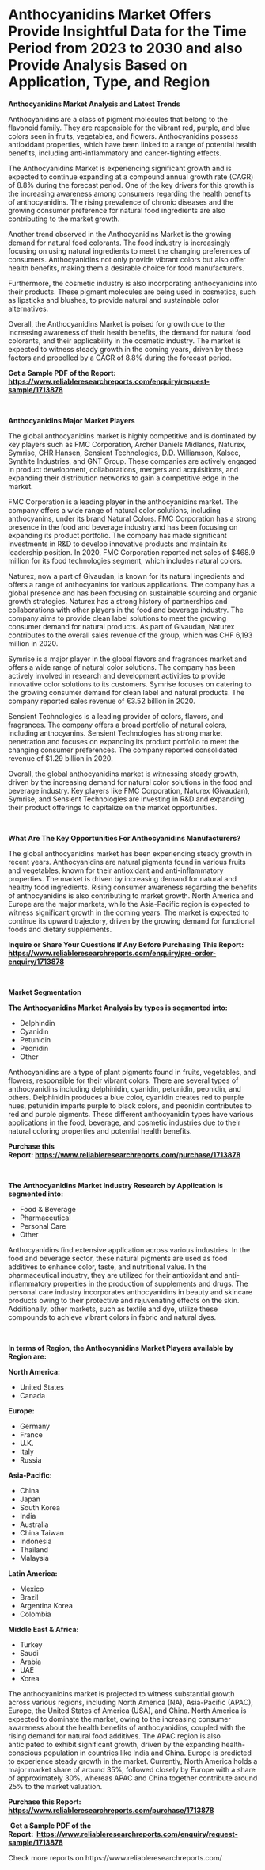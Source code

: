 <p><h1>Anthocyanidins Market Offers Provide Insightful Data for the Time Period from 2023 to 2030 and also Provide Analysis Based on Application, Type, and Region</h1></p><p><strong>Anthocyanidins Market Analysis and Latest Trends</strong></p>
<p><p>Anthocyanidins are a class of pigment molecules that belong to the flavonoid family. They are responsible for the vibrant red, purple, and blue colors seen in fruits, vegetables, and flowers. Anthocyanidins possess antioxidant properties, which have been linked to a range of potential health benefits, including anti-inflammatory and cancer-fighting effects.</p><p>The Anthocyanidins Market is experiencing significant growth and is expected to continue expanding at a compound annual growth rate (CAGR) of 8.8% during the forecast period. One of the key drivers for this growth is the increasing awareness among consumers regarding the health benefits of anthocyanidins. The rising prevalence of chronic diseases and the growing consumer preference for natural food ingredients are also contributing to the market growth.</p><p>Another trend observed in the Anthocyanidins Market is the growing demand for natural food colorants. The food industry is increasingly focusing on using natural ingredients to meet the changing preferences of consumers. Anthocyanidins not only provide vibrant colors but also offer health benefits, making them a desirable choice for food manufacturers.</p><p>Furthermore, the cosmetic industry is also incorporating anthocyanidins into their products. These pigment molecules are being used in cosmetics, such as lipsticks and blushes, to provide natural and sustainable color alternatives.</p><p>Overall, the Anthocyanidins Market is poised for growth due to the increasing awareness of their health benefits, the demand for natural food colorants, and their applicability in the cosmetic industry. The market is expected to witness steady growth in the coming years, driven by these factors and propelled by a CAGR of 8.8% during the forecast period.</p></p>
<p><strong>Get a Sample PDF of the Report:&nbsp; <a href="https://www.reliableresearchreports.com/enquiry/request-sample/1713878">https://www.reliableresearchreports.com/enquiry/request-sample/1713878</a></strong></p>
<p>&nbsp;</p>
<p><strong>Anthocyanidins Major Market Players</strong></p>
<p><p>The global anthocyanidins market is highly competitive and is dominated by key players such as FMC Corporation, Archer Daniels Midlands, Naturex, Symrise, CHR Hansen, Sensient Technologies, D.D. Williamson, Kalsec, Synthite Industries, and GNT Group. These companies are actively engaged in product development, collaborations, mergers and acquisitions, and expanding their distribution networks to gain a competitive edge in the market.</p><p>FMC Corporation is a leading player in the anthocyanidins market. The company offers a wide range of natural color solutions, including anthocyanins, under its brand Natural Colors. FMC Corporation has a strong presence in the food and beverage industry and has been focusing on expanding its product portfolio. The company has made significant investments in R&D to develop innovative products and maintain its leadership position. In 2020, FMC Corporation reported net sales of $468.9 million for its food technologies segment, which includes natural colors.</p><p>Naturex, now a part of Givaudan, is known for its natural ingredients and offers a range of anthocyanins for various applications. The company has a global presence and has been focusing on sustainable sourcing and organic growth strategies. Naturex has a strong history of partnerships and collaborations with other players in the food and beverage industry. The company aims to provide clean label solutions to meet the growing consumer demand for natural products. As part of Givaudan, Naturex contributes to the overall sales revenue of the group, which was CHF 6,193 million in 2020.</p><p>Symrise is a major player in the global flavors and fragrances market and offers a wide range of natural color solutions. The company has been actively involved in research and development activities to provide innovative color solutions to its customers. Symrise focuses on catering to the growing consumer demand for clean label and natural products. The company reported sales revenue of €3.52 billion in 2020.</p><p>Sensient Technologies is a leading provider of colors, flavors, and fragrances. The company offers a broad portfolio of natural colors, including anthocyanins. Sensient Technologies has strong market penetration and focuses on expanding its product portfolio to meet the changing consumer preferences. The company reported consolidated revenue of $1.29 billion in 2020.</p><p>Overall, the global anthocyanidins market is witnessing steady growth, driven by the increasing demand for natural color solutions in the food and beverage industry. Key players like FMC Corporation, Naturex (Givaudan), Symrise, and Sensient Technologies are investing in R&D and expanding their product offerings to capitalize on the market opportunities.</p></p>
<p>&nbsp;</p>
<p><strong>What Are The Key Opportunities For Anthocyanidins Manufacturers?</strong></p>
<p><p>The global anthocyanidins market has been experiencing steady growth in recent years. Anthocyanidins are natural pigments found in various fruits and vegetables, known for their antioxidant and anti-inflammatory properties. The market is driven by increasing demand for natural and healthy food ingredients. Rising consumer awareness regarding the benefits of anthocyanidins is also contributing to market growth. North America and Europe are the major markets, while the Asia-Pacific region is expected to witness significant growth in the coming years. The market is expected to continue its upward trajectory, driven by the growing demand for functional foods and dietary supplements.</p></p>
<p><strong>Inquire or Share Your Questions If Any Before Purchasing This Report: <a href="https://www.reliableresearchreports.com/enquiry/pre-order-enquiry/1713878">https://www.reliableresearchreports.com/enquiry/pre-order-enquiry/1713878</a></strong></p>
<p>&nbsp;</p>
<p><strong>Market Segmentation</strong></p>
<p><strong>The Anthocyanidins Market Analysis by types is segmented into:</strong></p>
<p><ul><li>Delphindin</li><li>Cyanidin</li><li>Petunidin</li><li>Peonidin</li><li>Other</li></ul></p>
<p><p>Anthocyanidins are a type of plant pigments found in fruits, vegetables, and flowers, responsible for their vibrant colors. There are several types of anthocyanidins including delphinidin, cyanidin, petunidin, peonidin, and others. Delphinidin produces a blue color, cyanidin creates red to purple hues, petunidin imparts purple to black colors, and peonidin contributes to red and purple pigments. These different anthocyanidin types have various applications in the food, beverage, and cosmetic industries due to their natural coloring properties and potential health benefits.</p></p>
<p><strong>Purchase this Report:&nbsp;<a href="https://www.reliableresearchreports.com/purchase/1713878">https://www.reliableresearchreports.com/purchase/1713878</a></strong></p>
<p>&nbsp;</p>
<p><strong>The Anthocyanidins Market Industry Research by Application is segmented into:</strong></p>
<p><ul><li>Food & Beverage</li><li>Pharmaceutical</li><li>Personal Care</li><li>Other</li></ul></p>
<p><p>Anthocyanidins find extensive application across various industries. In the food and beverage sector, these natural pigments are used as food additives to enhance color, taste, and nutritional value. In the pharmaceutical industry, they are utilized for their antioxidant and anti-inflammatory properties in the production of supplements and drugs. The personal care industry incorporates anthocyanidins in beauty and skincare products owing to their protective and rejuvenating effects on the skin. Additionally, other markets, such as textile and dye, utilize these compounds to achieve vibrant colors in fabric and natural dyes.</p></p>
<p>&nbsp;</p>
<p><strong>In terms of Region, the Anthocyanidins Market Players available by Region are:</strong></p>
<p>
    <p> <strong> North America: </strong>
        <ul>
            <li>United States</li>
            <li>Canada</li>
        </ul>
        </p> 
    <p> <strong> Europe: </strong>
        <ul>
            <li>Germany</li>
            <li>France</li>
            <li>U.K.</li>
            <li>Italy</li>
            <li>Russia</li>
        </ul>
        </p> 
    <p> <strong> Asia-Pacific: </strong>
        <ul>
            <li>China</li>
            <li>Japan</li>
            <li>South Korea</li>
            <li>India</li>
            <li>Australia</li>
            <li>China Taiwan</li>
            <li>Indonesia</li>
            <li>Thailand</li>
            <li>Malaysia</li>
        </ul>
        </p> 
    <p> <strong> Latin America: </strong>
        <ul>
            <li>Mexico</li>
            <li>Brazil</li>
            <li>Argentina Korea</li>
            <li>Colombia</li>
        </ul>
        </p> 
    <p> <strong> Middle East & Africa: </strong>
        <ul>
            <li>Turkey</li>
            <li>Saudi</li>
            <li>Arabia</li>
            <li>UAE</li>
            <li>Korea</li>
        </ul>
    </p>
    </p>
<p><p>The anthocyanidins market is projected to witness substantial growth across various regions, including North America (NA), Asia-Pacific (APAC), Europe, the United States of America (USA), and China. North America is expected to dominate the market, owing to the increasing consumer awareness about the health benefits of anthocyanidins, coupled with the rising demand for natural food additives. The APAC region is also anticipated to exhibit significant growth, driven by the expanding health-conscious population in countries like India and China. Europe is predicted to experience steady growth in the market. Currently, North America holds a major market share of around 35%, followed closely by Europe with a share of approximately 30%, whereas APAC and China together contribute around 25% to the market valuation.</p></p>
<p><strong>Purchase this Report: <a href="https://www.reliableresearchreports.com/purchase/1713878">https://www.reliableresearchreports.com/purchase/1713878</a></strong></p>
<p>&nbsp;<strong>Get a Sample PDF of the Report:&nbsp;&nbsp;<a href="https://www.reliableresearchreports.com/enquiry/request-sample/1713878">https://www.reliableresearchreports.com/enquiry/request-sample/1713878</a></strong></p>
<p><strong></strong></p>
<p>Check more reports on https://www.reliableresearchreports.com/</p>